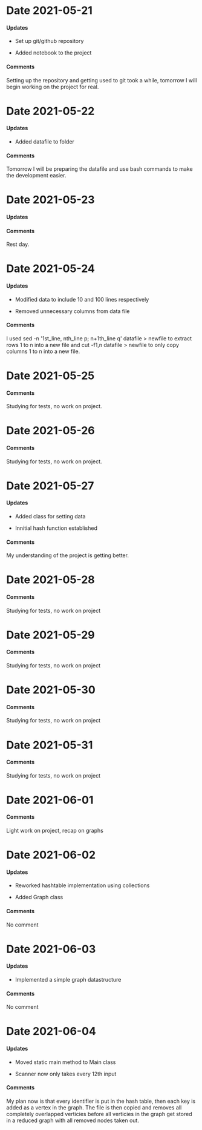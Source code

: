 # Date 2021-05-21

#### Updates

- Set up git/github repository

- Added notebook to the project

#### Comments

Setting up the repository and getting used to git took a while, 
tomorrow I will begin working on the project for real.

# Date 2021-05-22

#### Updates

- Added datafile to folder

#### Comments

Tomorrow I will be preparing the datafile and use bash commands to make the development easier.

# Date 2021-05-23

#### Updates

#### Comments

Rest day.

# Date 2021-05-24

#### Updates

- Modified data to include 10 and 100 lines respectively

- Removed unnecessary columns from data file

#### Comments

I used sed -n '1st_line, nth_line p; n+1th_line q' datafile > newfile
to extract rows 1 to n into a new file
and
cut -f1,n datafile > newfile
to only copy columns 1 to n into a new file.

# Date 2021-05-25

#### Comments

Studying for tests, no work on project.

# Date 2021-05-26

#### Comments

Studying for tests, no work on project.

# Date 2021-05-27

#### Updates

- Added class for setting data

- Innitial hash function established

#### Comments

My understanding of the project is getting better.

# Date 2021-05-28

#### Comments

Studying for tests, no work on project

# Date 2021-05-29

#### Comments

Studying for tests, no work on project

# Date 2021-05-30

#### Comments

Studying for tests, no work on project

# Date 2021-05-31

#### Comments

Studying for tests, no work on project

# Date 2021-06-01

#### Comments

Light work on project, recap on graphs

# Date 2021-06-02

#### Updates

- Reworked hashtable implementation using collections

- Added Graph class

#### Comments

No comment

# Date 2021-06-03

#### Updates

- Implemented a simple graph datastructure

#### Comments

No comment

# Date 2021-06-04

#### Updates

- Moved static main method to Main class

- Scanner now only takes every 12th input

#### Comments

My plan now is that every identifier is put in the hash table, then each key is added as a vertex in the graph. The file is then copied and removes all completely overlapped verticies before all verticies in the graph get stored in a reduced graph with all removed nodes taken out.
